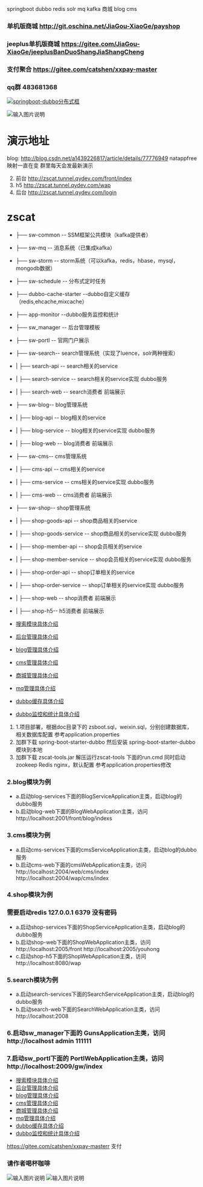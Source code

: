 springboot dubbo redis solr mq kafka 商城 blog cms
###  单机版商城  http://git.oschina.net/JiaGou-XiaoGe/payshop
###  jeeplus单机版商城 https://gitee.com/JiaGou-XiaoGe/jeeplusBanDuoShangJiaShangCheng
### 支付聚合 https://gitee.com/catshen/xxpay-master


### qq群 483681368

<a target="_blank" href="//shang.qq.com/wpa/qunwpa?idkey=a00f8452d401d9302d7f1fe04e77a5d2760824a9ed6bb77662d93fedfecb26d8"><img border="0" src="//pub.idqqimg.com/wpa/images/group.png" alt="springboot-dubbo分布式框" title="springboot-dubbo分布式框"></a>
 
![输入图片说明](https://git.oschina.net/uploads/images/2017/0830/111141_ed72ed26_134431.png "1504062698384.png")

# 演示地址
blog: http://blog.csdn.net/a1439226817/article/details/77776949
natappfree 映射一直在变  群里每天会发最新演示 


2. 前台 http://zscat.tunnel.qydev.com/front/index
3. h5 http://zscat.tunnel.qydev.com/wap
1. 后台 http://zscat.tunnel.qydev.com/login

# zscat


- ├── sw-common -- SSM框架公共模块（kafka提供者）
- ├── sw-mq -- 消息系统（已集成kafka）
- ├── sw-storm -- storm系统（可以kafka，redis，hbase，mysql，mongodb数据）
- ├── sw-schedule -- 分布式定时任务
- ├── dubbo-cache-starter --dubbo自定义缓存（redis,ehcache,mixcache）
- ├── app-monitor --dubbo服务监控和统计
- ├── sw_manager -- 后台管理模板
- ├── sw-portl -- 官网门户展示
- ├── sw-search-- search管理系统（实现了luence，solr两种搜索）
- |    ├── search-api -- search相关的service
- |    ├── search-service -- search相关的service实现  dubbo服务
- |    ├── search-web -- search消费者 前端展示
- ├── sw-blog-- blog管理系统
- |    ├── blog-api -- blog相关的service
- |    ├── blog-service -- blog相关的service实现  dubbo服务
- |    ├── blog-web -- blog消费者 前端展示
- ├── sw-cms-- cms管理系统
- |    ├── cms-api -- cms相关的service
- |    ├── cms-service -- cms相关的service实现  dubbo服务
- |    ├── cms-web -- cms消费者 前端展示
- ├── sw-shop-- shop管理系统
- |    ├── shop-goods-api -- shop商品相关的service
- |    ├── shop-goods-service -- shop商品相关的service实现  dubbo服务
- |    ├── shop-member-api -- shop会员相关的service
- |    ├── shop-member-service -- shop会员相关的service实现  dubbo服务
- |    ├── shop-order-api -- shop订单相关的service
- |    ├── shop-order-service -- shop订单相关的service实现  dubbo服务
- |    ├── shop-web -- shop消费者 前端展示
- |    ├── shop-h5-- h5消费者 前端展示

- [搜索模块具体介绍](http://git.oschina.net/catshen/zscat_sw/blob/master/sw-search/README.md)
- [后台管理具体介绍](http://git.oschina.net/catshen/zscat_sw/tree/master/sw_manager/README.md)
- [blog管理具体介绍](http://git.oschina.net/catshen/zscat_sw/tree/master/sw_blog/README.md)
- [cms管理具体介绍](http://git.oschina.net/catshen/zscat_sw/tree/master/sw_cms/README.md)
- [商城管理具体介绍](http://git.oschina.net/catshen/zscat_sw/tree/master/sw_shop/README.md)
- [mq管理具体介绍](http://git.oschina.net/catshen/zscat_sw/tree/master/sw-mq/README.md)
- [dubbo缓存具体介绍](http://git.oschina.net/catshen/zscat_sw/tree/master/dubbo-cache-starter/README.md)
- [dubbo监控和统计具体介绍](http://git.oschina.net/catshen/zscat_sw/tree/master/dubbo-monitor/README.md)




1. 1.项目部署，根据doc目录下的 zsboot.sql，weixin.sql，分别创建数据库，相关数据库配置 参考application.properties
2. 加群下载 spring-boot-starter-dubbo 然后安装 spring-boot-starter-dubbo模块到本地
3. 加群下载 zscat-tools.jar  解压运行zscat-tools 下面的run.cmd 同时启动zookeep Redis nginx，默认配置 参考application.properties修改
### 2.blog模块为例  



- a.启动blog-services下面的BlogServiceApplication主类，启动blog的dubbo服务
- b.启动blog-web下面的BlogWebApplication主类，访问 http://localhost:2001/front/blog/indexs
### 3.cms模块为例 
 


- a.启动cms-services下面的cmsServiceApplication主类，启动blog的dubbo服务
- b.启动cms-web下面的cmsWebApplication主类，访问 http://localhost:2004/web/cms/index http://localhost:2004/wap/cms/index
### 4.shop模块为例  


### 需要启动redis 127.0.0.1 6379 没有密码
- a.启动shop-services下面的ShopServiceApplication主类，启动blog的dubbo服务
- b.启动shop-web下面的ShopWebApplication主类，访问  http://localhost:2005/front http://localhost:2005/youhong
- c.启动shop-h5下面的ShopWebApplication主类，访问 http://localhost:8080/wap 
### 5.search模块为例
  


- a.启动search-services下面的SearchServiceApplication主类，启动blog的dubbo服务
- b.启动search-web下面的SearchWebApplication主类，访问 http://localhost:2008
### 6.启动sw_manager下面的 GunsApplication主类，访问 http://localhost  admin  111111
### 7.启动sw_portl下面的 PortlWebApplication主类，访问 http://localhost:2009/gw/index



- [搜索模块具体介绍](http://git.oschina.net/catshen/zscat_sw/blob/master/sw-search/README.md)
- [后台管理具体介绍](http://git.oschina.net/catshen/zscat_sw/tree/master/sw_manager/README.md)
- [blog管理具体介绍](http://git.oschina.net/catshen/zscat_sw/tree/master/sw_blog/README.md)
- [cms管理具体介绍](http://git.oschina.net/catshen/zscat_sw/tree/master/sw_cms/README.md)
- [商城管理具体介绍](http://git.oschina.net/catshen/zscat_sw/tree/master/sw_shop/README.md)
- [mq管理具体介绍](http://git.oschina.net/catshen/zscat_sw/tree/master/sw-mq/README.md)
- [dubbo缓存具体介绍](http://git.oschina.net/catshen/zscat_sw/tree/master/dubbo-cache-starter/README.md)
- [dubbo监控和统计具体介绍](http://git.oschina.net/catshen/zscat_sw/tree/master/dubbo-monitor/README.md)





https://gitee.com/catshen/xxpay-masterr 支付
###  请作者喝杯咖啡

![输入图片说明](https://git.oschina.net/uploads/images/2017/0829/203712_6694b4c1_134431.jpeg "weixin.jpg")
![输入图片说明](https://git.oschina.net/uploads/images/2017/0829/203723_5567bd56_134431.jpeg "alipay.jpg")